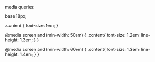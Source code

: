 media queries:

base 18px;

.content {
  font-size: 1em;
}

@media screen and (min-width: 50em) {
    .content{
      font-size: 1.2em;
      line-height: 1.3em;
    }
}


@media screen and (min-width: 60em) {
    .content{
      font-size: 1.3em;
      line-height: 1.4em;
    }
}
